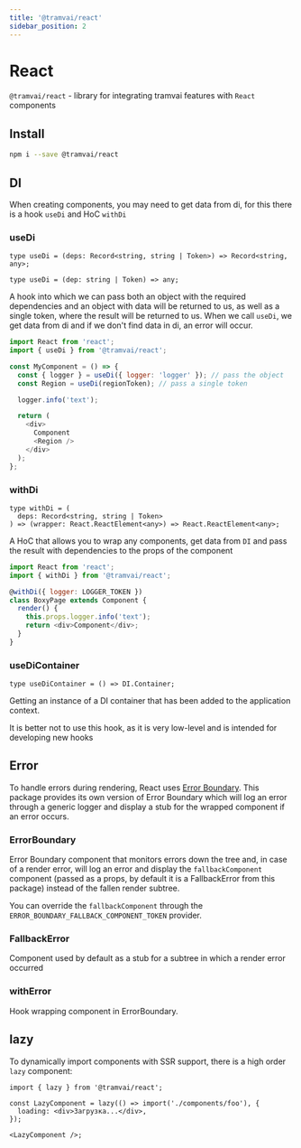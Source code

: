 ```yaml
---
title: '@tramvai/react'
sidebar_position: 2
---
```


# React

`@tramvai/react` - library for integrating tramvai features with `React` components

## Install

```bash
npm i --save @tramvai/react
```

## DI

When creating components, you may need to get data from di, for this there is a hook `useDi` and HoC `withDi`

### useDi

```tsx
type useDi = (deps: Record<string, string | Token>) => Record<string, any>;
```

```tsx
type useDi = (dep: string | Token) => any;
```

A hook into which we can pass both an object with the required dependencies and an object with data will be returned to us, as well as a single token, where the result will be returned to us. When we call `useDi`, we get data from di and if we don't find data in di, an error will occur.

```javascript
import React from 'react';
import { useDi } from '@tramvai/react';

const MyComponent = () => {
  const { logger } = useDi({ logger: 'logger' }); // pass the object
  const Region = useDi(regionToken); // pass a single token

  logger.info('text');

  return (
    <div>
      Component
      <Region />
    </div>
  );
};
```

### withDi

```tsx
type withDi = (
  deps: Record<string, string | Token>
) => (wrapper: React.ReactElement<any>) => React.ReactElement<any>;
```

A HoC that allows you to wrap any components, get data from `DI` and pass the result with dependencies to the props of the component

```javascript
import React from 'react';
import { withDi } from '@tramvai/react';

@withDi({ logger: LOGGER_TOKEN })
class BoxyPage extends Component {
  render() {
    this.props.logger.info('text');
    return <div>Component</div>;
  }
}
```

### useDiContainer

```tsx
type useDiContainer = () => DI.Container;
```

Getting an instance of a DI container that has been added to the application context.

It is better not to use this hook, as it is very low-level and is intended for developing new hooks

## Error

To handle errors during rendering, React uses [Error Boundary](https://ru.reactjs.org/docs/error-boundaries.html#introducing-error-boundaries). This package provides its own version of Error Boundary which will log an error through a generic logger and display a stub for the wrapped component if an error occurs.

### ErrorBoundary

Error Boundary component that monitors errors down the tree and, in case of a render error, will log an error and display the `fallbackComponent` component (passed as a props, by default it is a FallbackError from this package) instead of the fallen render subtree.

You can override the `fallbackComponent` through the `ERROR_BOUNDARY_FALLBACK_COMPONENT_TOKEN` provider.

### FallbackError

Component used by default as a stub for a subtree in which a render error occurred

### withError

Hook wrapping component in ErrorBoundary.

## lazy

To dynamically import components with SSR support, there is a high order `lazy` component:

```tsx
import { lazy } from '@tramvai/react';

const LazyComponent = lazy(() => import('./components/foo'), {
  loading: <div>Загрузка...</div>,
});

<LazyComponent />;
```

